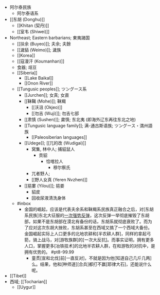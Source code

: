 - 阿尔泰民族
    - 阿尔泰语系
- [[东胡 (Donghu)]]
    - [[Khitan (契丹)]]
    - [[室韦 (Shiwei)]]
- Northeast; Eastern barbarians; 東夷諸国
    - [[扶余 (Buyeo)]]; 夫余; 夫餘
    - [[濊貊 (Weimo)]]; 濊族
    - [[Korea]]
    - [[寇漫汗 (Koumanhan)]]
    - 食器; 俎豆
    - [[Siberia]]
        - [[Lake Baikal]]
        - [[Onon River]]
    - [[Tungusic peoples]]; ツングース系
        - [[Jurchen]]; 女真; 女直
        - [[靺鞨 (Mohe)]]; 靺羯
            - [[沃沮 (Okjeo)]]
            - [[勿吉 (Wuji)]]; 勿吉七部
        - [[肃慎 (Sushen)]]; 粛慎; 东北夷 (即海外辽东再往东北之地)
        - [[Tungusic language family]]; 满-通古斯语族; ツングース・満州語族
            - [[Paleosiberian languages]]
        - [[Udege]]; [[兀的改 (Wudigai)]]
            - 窝集, 林中人; 捕貂鼠人
                - 贡貂
                    - 恰喀拉人
                        - 穆尔察氏
            - 兀者野人;
            - [[野人女真 (Yeren Nvzhen)]]
        - [[挹婁 (Yilou)]]; 挹娄
            - 貂皮
            - 回收尿液清洗身体
    - #inbox
        - 金国的崛起，应该是代表夫余系和靺羯系民族真正融合之后，对[东胡系民族]东北大征服的[一次强势反弹](https://bbs.northdy.com/thread-929522-1-1.html)，这次反弹一举彻底摧毁了东胡部，如果不是东胡部在漠北有备份的话，东胡系就彻底衰败了。而为了应对这次东胡大挫败，东胡系甚至在西域又搞了一个西域大备份。金国崛起实际上人口更多的北地农耕和[半农耕人群]，同样的拿起弓箭，骑上战马，对[游牧族群]的[一次大反抗]。而事实证明，拥有更多人口，掌握更多[冶铁技术]的北地半农耕人群，在和游牧的对抗中，是拥有优势的。 #pt8-99.99
            - 童贯[宣和北伐]前[一直反对]，不就是因为他[知道自己几斤几两]么。结果，他和[种师道][合兵]都打不赢[耶律大石]，还能说什么呢。
- [[Tibet]]
- 西域; [[Tocharian]]
    - [[Uygur]]
